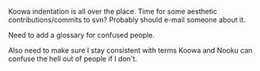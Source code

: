 Koowa indentation is all over the place. Time for some aesthetic contributions/commits to svn? Probably should e-mail someone
about it. 

Need to add a glossary for confused people.

Also need to make sure I stay consistent with terms Koowa and Nooku can confuse the hell out of people if I don't.    